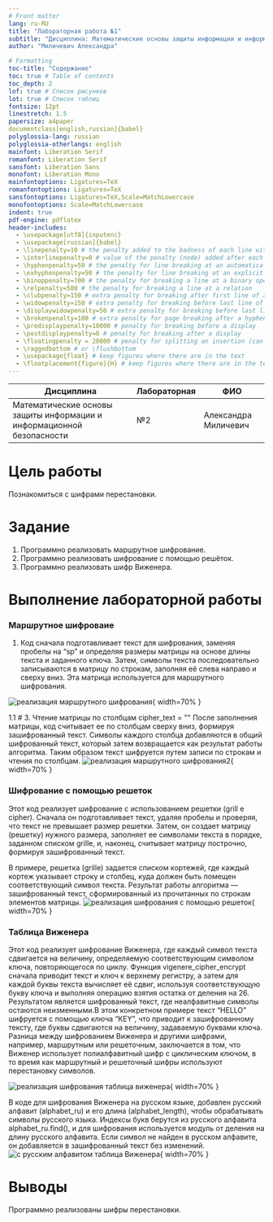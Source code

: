 ```yaml
---
# Front matter
lang: ru-RU
title: "Лабораторная работа №1"
subtitle: "Дисциплина: Математические основы защиты информации и информационной безопасности"
author: "Миличевич Александра"

# Formatting
toc-title: "Содержание"
toc: true # Table of contents
toc_depth: 2
lof: true # Список рисунков
lot: true # Список таблиц
fontsize: 12pt
linestretch: 1.5
papersize: a4paper
documentclass[english,russian]{babel}
polyglossia-lang: russian
polyglossia-otherlangs: english
mainfont: Liberation Serif
romanfont: Liberation Serif
sansfont: Liberation Sans
monofont: Liberation Mono
mainfontoptions: Ligatures=TeX
romanfontoptions: Ligatures=TeX
sansfontoptions: Ligatures=TeX,Scale=MatchLowercase
monofontoptions: Scale=MatchLowercase
indent: true
pdf-engine: pdflatex
header-includes:
  - \usepackage[utf8]{inputenc}
  - \usepackage[russian]{babel}
  - \linepenalty=10 # the penalty added to the badness of each line within a paragraph (no associated penalty node) Increasing the value makes tex try to have fewer lines in the paragraph.
  - \interlinepenalty=0 # value of the penalty (node) added after each line of a paragraph.
  - \hyphenpenalty=50 # the penalty for line breaking at an automatically inserted hyphen
  - \exhyphenpenalty=50 # the penalty for line breaking at an explicit hyphen
  - \binoppenalty=700 # the penalty for breaking a line at a binary operator
  - \relpenalty=500 # the penalty for breaking a line at a relation
  - \clubpenalty=150 # extra penalty for breaking after first line of a paragraph
  - \widowpenalty=150 # extra penalty for breaking before last line of a paragraph
  - \displaywidowpenalty=50 # extra penalty for breaking before last line before a display math
  - \brokenpenalty=100 # extra penalty for page breaking after a hyphenated line
  - \predisplaypenalty=10000 # penalty for breaking before a display
  - \postdisplaypenalty=0 # penalty for breaking after a display
  - \floatingpenalty = 20000 # penalty for splitting an insertion (can only be split footnote in standard LaTeX)
  - \raggedbottom # or \flushbottom
  - \usepackage{float} # keep figures where there are in the text
  - \floatplacement{figure}{H} # keep figures where there are in the text 
---
```




| **Дисциплина** | **Лабораторная**| **ФИО** |
| ------ | ------ | ------- |
| Математические основы защиты информации и информационной безопасности|  №2 | Александра Миличевич |


# Цель работы

Познакомиться с шифрами перестановки.

# Задание

1. Программно реализовать маршрутное шифрование.
2. Программно реализовать шифрование с помощью решёток.
3. Программно реализовать шифр Виженера.

# Выполнение лабораторной работы
### Маршрутное шифроваие

1) Код сначала подготавливает текст для шифрования, заменяя пробелы на “sp” и определяя размеры матрицы на основе длины текста и заданного ключа. Затем, символы текста последовательно записываются в матрицу по строкам, заполняя её слева направо и сверху вниз. Эта матрица используется для маршрутного шифрования.

![ реализация маршрутного шифрования](images2/route_encryption1.jpg){ width=70% }

1.1     # 3. Чтение матрицы по столбцам
    cipher_text = "" После заполнения матрицы, код считывает ее по столбцам сверху вниз, формируя зашифрованный текст. Символы каждого столбца добавляются в общий шифрованный текст, который затем возвращается как результат работы алгоритма. Таким образом текст шифруется путем записи по строкам и чтения по столбцам.
![ реализация маршрутного шифрования2](images2/route_encryption2.jpg){ width=70% }

### Шифрование с помощью решеток
Этот код реализует шифрование с использованием решетки (grill  e cipher). Сначала он подготавливает текст, удаляя пробелы и проверяя, что текст не превышает размер решетки. Затем, он создает матрицу (решетку) нужного размера, заполняет ее символами текста в порядке, заданном списком grille, и, наконец, считывает матрицу построчно, формируя зашифрованный текст.

В примере, решетка (grille) задается списком кортежей, где каждый кортеж указывает строку и столбец, куда должен быть помещен соответствующий символ текста. Результат работы алгоритма — зашифрованный текст, сформированный из прочитанных по строкам элементов матрицы.
![ реализация шифрования с помощью решеток](images2/grillie_encryption.jpg){ width=70% }

### Таблица Виженера 
Этот код реализует шифрование Виженера, где каждый символ текста сдвигается на величину, определяемую соответствующим символом ключа, повторяющегося по циклу. Функция vigenere_cipher_encrypt сначала приводит текст и ключ к верхнему регистру, а затем для каждой буквы текста вычисляет её сдвиг, используя соответствующую букву ключа и выполняя операцию взятия остатка от деления на 26. Результатом является шифрованный текст, где неалфавитные символы остаются неизменными.В этом конкретном примере текст “HELLO” шифруется с помощью ключа “KEY”, что приводит к зашифрованному тексту, где буквы сдвигаются на величину, задаваемую буквами ключа. Разница между шифрованием Виженера и другими шифрами, например, маршрутным или решеточным, заключается в том, что Виженер использует полиалфавитный шифр с циклическим ключом, в то время как маршрутный и решеточный шифры используют перестановку символов.

![ реализация  шифрования таблица виженера ](images2/vigenere_encryption.jpg){ width=70% }

В коде для шифрования Виженера на русском языке, добавлен русский алфавит (alphabet_ru) и его длина (alphabet_length), чтобы обрабатывать символы русского языка. Индексы букв берутся из русского алфавита alphabet_ru.find(), и для шифрования используется модуль от деления на длину русского алфавита. Если символ не найден в русском алфавите, он добавляется в зашифрованный текст без изменений.
![ с русским алфавитом таблица Виженера](images2/vigenere_encryption_ru.jpg){ width=70% }

# Выводы

Программно реализованы шифры перестановки.
